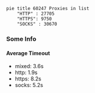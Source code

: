 
```mermaid
pie title 60247 Proxies in list
    "HTTP" : 27705
    "HTTPS": 9750
    "SOCKS" : 30670
```

### Some Info
#### Average Timeout

- mixed: 3.6s
- http: 1.9s
- https: 8.2s
- socks: 5.2s